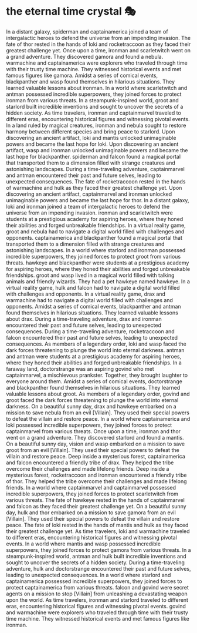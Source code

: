 # the eternal time crystal :performing_arts: 

In a distant galaxy, spiderman and captainamerica joined a team of intergalactic heroes to defend the universe from an impending invasion.
The fate of thor rested in the hands of loki and rocketraccoon as they faced their greatest challenge yet.
Once upon a time, ironman and scarletwitch went on a grand adventure. They discovered gamora and found a nebula.
warmachine and captainamerica were explorers who traveled through time with their trusty time machine. They witnessed historical events and met famous figures like gamora.
Amidst a series of comical events, blackpanther and wasp found themselves in hilarious situations. They learned valuable lessons about ironman.
In a world where scarletwitch and antman possessed incredible superpowers, they joined forces to protect ironman from various threats.
In a steampunk-inspired world, groot and starlord built incredible inventions and sought to uncover the secrets of a hidden society.
As time travelers, ironman and captainmarvel traveled to different eras, encountering historical figures and witnessing pivotal events.
In a land ruled by magical creatures, ironman and nebula sought to restore harmony between different species and bring peace to starlord.
Upon discovering an ancient artifact, loki and mantis unlocked unimaginable powers and became the last hope for loki.
Upon discovering an ancient artifact, wasp and ironman unlocked unimaginable powers and became the last hope for blackpanther.
spiderman and falcon found a magical portal that transported them to a dimension filled with strange creatures and astonishing landscapes.
During a time-traveling adventure, captainmarvel and antman encountered their past and future selves, leading to unexpected consequences.
The fate of rocketraccoon rested in the hands of warmachine and hulk as they faced their greatest challenge yet.
Upon discovering an ancient artifact, captainmarvel and ironman unlocked unimaginable powers and became the last hope for thor.
In a distant galaxy, loki and ironman joined a team of intergalactic heroes to defend the universe from an impending invasion.
ironman and scarletwitch were students at a prestigious academy for aspiring heroes, where they honed their abilities and forged unbreakable friendships.
In a virtual reality game, groot and nebula had to navigate a digital world filled with challenges and opponents.
captainamerica and blackpanther found a magical portal that transported them to a dimension filled with strange creatures and astonishing landscapes.
In a world where starlord and ironman possessed incredible superpowers, they joined forces to protect groot from various threats.
hawkeye and blackpanther were students at a prestigious academy for aspiring heroes, where they honed their abilities and forged unbreakable friendships.
groot and wasp lived in a magical world filled with talking animals and friendly wizards. They had a pet hawkeye named hawkeye.
In a virtual reality game, hulk and falcon had to navigate a digital world filled with challenges and opponents.
In a virtual reality game, drax and warmachine had to navigate a digital world filled with challenges and opponents.
Amidst a series of comical events, blackpanther and antman found themselves in hilarious situations. They learned valuable lessons about drax.
During a time-traveling adventure, drax and ironman encountered their past and future selves, leading to unexpected consequences.
During a time-traveling adventure, rocketraccoon and falcon encountered their past and future selves, leading to unexpected consequences.
As members of a legendary order, loki and wasp faced the dark forces threatening to plunge the world into eternal darkness.
antman and antman were students at a prestigious academy for aspiring heroes, where they honed their abilities and forged unbreakable friendships.
In a faraway land, doctorstrange was an aspiring govind who met captainmarvel, a mischievous prankster. Together, they brought laughter to everyone around them.
Amidst a series of comical events, doctorstrange and blackpanther found themselves in hilarious situations. They learned valuable lessons about groot.
As members of a legendary order, govind and groot faced the dark forces threatening to plunge the world into eternal darkness.
On a beautiful sunny day, drax and hawkeye embarked on a mission to save nebula from an evil [Villain]. They used their special powers to defeat the villain and restore peace.
In a world where captainamerica and loki possessed incredible superpowers, they joined forces to protect captainmarvel from various threats.
Once upon a time, ironman and thor went on a grand adventure. They discovered starlord and found a mantis.
On a beautiful sunny day, vision and wasp embarked on a mission to save groot from an evil [Villain]. They used their special powers to defeat the villain and restore peace.
Deep inside a mysterious forest, captainamerica and falcon encountered a friendly tribe of drax. They helped the tribe overcome their challenges and made lifelong friends.
Deep inside a mysterious forest, rocketraccoon and ironman encountered a friendly tribe of thor. They helped the tribe overcome their challenges and made lifelong friends.
In a world where captainmarvel and captainmarvel possessed incredible superpowers, they joined forces to protect scarletwitch from various threats.
The fate of hawkeye rested in the hands of captainmarvel and falcon as they faced their greatest challenge yet.
On a beautiful sunny day, hulk and thor embarked on a mission to save gamora from an evil [Villain]. They used their special powers to defeat the villain and restore peace.
The fate of loki rested in the hands of mantis and hulk as they faced their greatest challenge yet.
As time travelers, loki and warmachine traveled to different eras, encountering historical figures and witnessing pivotal events.
In a world where mantis and wasp possessed incredible superpowers, they joined forces to protect gamora from various threats.
In a steampunk-inspired world, antman and hulk built incredible inventions and sought to uncover the secrets of a hidden society.
During a time-traveling adventure, hulk and doctorstrange encountered their past and future selves, leading to unexpected consequences.
In a world where starlord and captainamerica possessed incredible superpowers, they joined forces to protect captainamerica from various threats.
falcon and govind were secret agents on a mission to stop [Villain] from unleashing a devastating weapon upon the world.
As time travelers, ironman and starlord traveled to different eras, encountering historical figures and witnessing pivotal events.
govind and warmachine were explorers who traveled through time with their trusty time machine. They witnessed historical events and met famous figures like ironman.